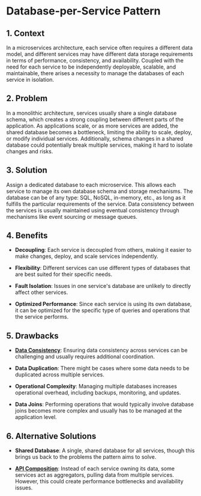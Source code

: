 # Database-per-Service Pattern


## 1. Context

In a microservices architecture, each service often requires a different data model, and different services may have different data storage requirements in terms of performance, consistency, and availability. Coupled with the need for each service to be independently deployable, scalable, and maintainable, there arises a necessity to manage the databases of each service in isolation.


## 2. Problem

In a monolithic architecture, services usually share a single database schema, which creates a strong coupling between different parts of the application. As applications scale, or as more services are added, the shared database becomes a bottleneck, limiting the ability to scale, deploy, or modify individual services. Additionally, schema changes in a shared database could potentially break multiple services, making it hard to isolate changes and risks.


## 3. Solution

Assign a dedicated database to each microservice. This allows each service to manage its own database schema and storage mechanisms. The database can be of any type: SQL, NoSQL, in-memory, etc., as long as it fulfills the particular requirements of the service. Data consistency between the services is usually maintained using eventual consistency through mechanisms like event sourcing or message queues.


## 4. Benefits

- **Decoupling**: Each service is decoupled from others, making it easier to make changes, deploy, and scale services independently.

- **Flexibility**: Different services can use different types of databases that are best suited for their specific needs.

- **Fault Isolation**: Issues in one service's database are unlikely to directly affect other services.

- **Optimized Performance**: Since each service is using its own database, it can be optimized for the specific type of queries and operations that the service performs.


## 5. Drawbacks

- **[Data Consistency](./Data%20Consistency.md)**: Ensuring data consistency across services can be challenging and usually requires additional coordination.

- **Data Duplication**: There might be cases where some data needs to be duplicated across multiple services.

- **Operational Complexity**: Managing multiple databases increases operational overhead, including backups, monitoring, and updates.

- **Data Joins**: Performing operations that would typically involve database joins becomes more complex and usually has to be managed at the application level.


## 6. Alternative Solutions

- **Shared Database**: A single, shared database for all services, though this brings us back to the problems the pattern aims to solve.

- **[API Composition](./API%20Composition.md)**: Instead of each service owning its data, some services act as aggregators, pulling data from multiple services. However, this could create performance bottlenecks and availability issues.
